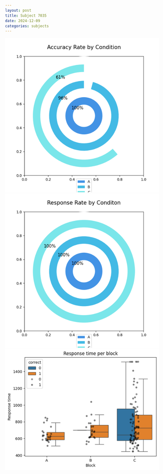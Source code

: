 ```yaml
---
layout: post
title: Subject 7035
date: 2024-12-09
categories: subjects
---
```


![](data/7035/run-7/7035_accuracy_rate.png)
![](data/7035/run-7/7035_response_rate.png)
![](data/7035/run-7/7035_rt.png)
